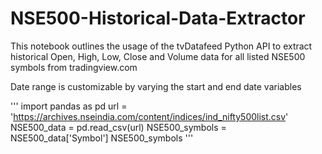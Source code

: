 # NSE500-Historical-Data-Extractor
This notebook outlines the usage of the tvDatafeed Python API to extract historical Open, High, Low, Close and Volume data for all listed NSE500 symbols from
tradingview.com

Date range is customizable by varying the start and end date variables

'''
import pandas as pd
url = 'https://archives.nseindia.com/content/indices/ind_nifty500list.csv'
NSE500_data = pd.read_csv(url)
NSE500_symbols = NSE500_data['Symbol']
NSE500_symbols
'''
